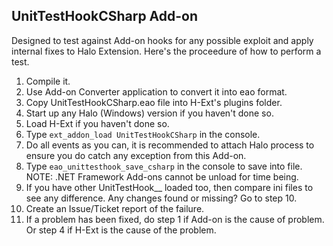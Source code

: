 UnitTestHookCSharp Add-on
---

Designed to test against Add-on hooks for any possible exploit and apply internal fixes to Halo Extension. Here's the proceedure of how to perform a test.

1. Compile it.
2. Use Add-on Converter application to convert it into eao format.
3. Copy UnitTestHookCSharp.eao file into H-Ext's plugins folder.
4. Start up any Halo (Windows) version if you haven't done so.
5. Load H-Ext if you haven't done so.
6. Type `ext_addon_load UnitTestHookCSharp` in the console.
7. Do all events as you can, it is recommended to attach Halo process to ensure you do catch any exception from this Add-on.
8. Type `eao_unittesthook_save_csharp` in the console to save into file. NOTE: .NET Framework Add-ons cannot be unload for time being.
9. If you have other UnitTestHook__ loaded too, then compare ini files to see any difference. Any changes found or missing? Go to step 10.
10. Create an Issue/Ticket report of the failure.
11. If a problem has been fixed, do step 1 if Add-on is the cause of problem. Or step 4 if H-Ext is the cause of the problem.
